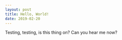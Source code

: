 ```yaml
---
layout: post
title: Hello, World!
date: 2019-02-20
---
```


Testing, testing, is this thing on?
Can you hear me now?